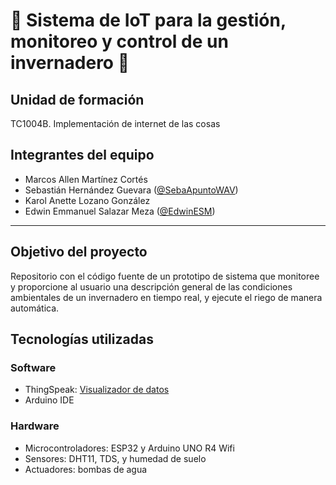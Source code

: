 # 🌱 Sistema de IoT para la gestión, monitoreo y control de un invernadero 🌱

## Unidad de formación
TC1004B. Implementación de internet de las cosas

## Integrantes del equipo
- Marcos Allen Martínez Cortés
- Sebastián Hernández Guevara ([@SebaApuntoWAV](https://github.com/SebaApuntoWAV))
- Karol Anette Lozano González
- Edwin Emmanuel Salazar Meza ([@EdwinESM](https://github.com/EdwinESM))

---

## Objetivo del proyecto
Repositorio con el código fuente de un prototipo de sistema que monitoree y proporcione al usuario una descripción general de las condiciones ambientales de un invernadero en tiempo real, y ejecute el riego de manera automática.

## Tecnologías utilizadas
### Software
- ThingSpeak: [Visualizador de datos](https://thingspeak.mathworks.com/channels/2727382)
- Arduino IDE

### Hardware
- Microcontroladores: ESP32 y Arduino UNO R4 Wifi
- Sensores: DHT11, TDS, y humedad de suelo
- Actuadores: bombas de agua
